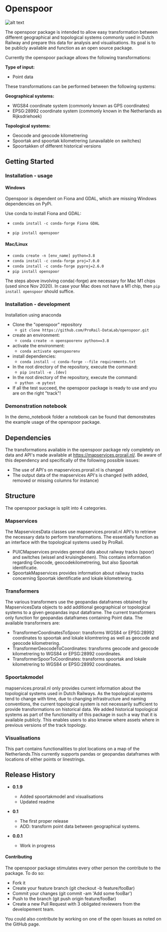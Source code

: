 # Openspoor

![alt text](https://www.radingspoor.nl/images/Stoom/Modellen_van_Leden/7_Inch_modellen/Zandloc_Janny/51133945_533417650499237_1555124498724814848_n.jpg)

The openspoor package is intended to allow easy transformation between different geographical and topological systems 
commonly used in Dutch Railway and prepare this data for analysis and visualisations. Its goal is to be publicly available and function as an open source package.

Currently the openspoor package allows the following transformations:

**Type of input:**
- Point data

These transformations can be performed between the following systems:

**Geographical systems:**
- WGS84 coordinate system (commonly known as GPS coordinates)
- EPSG:28992 coordinate system (commonly known in the Netherlands as Rijksdriehoek)

**Topological systems:**
- Geocode and geocode kilometrering
- Spoortak and spoortak kilometrering (unavailable on switches)
- Spoortakken of different historical versions

## Getting Started

### Installation - usage

#### Windows
Openspoor is dependent on Fiona and GDAL, which are missing Windows dependencies on PyPi.

Use conda to install Fiona and GDAL:

- `conda install -c conda-forge Fiona GDAL`

- `pip install openspoor`

#### Mac/Linux

- `conda create -n [env_name] python=3.8`
- `conda install -c conda-forge proj=7.0.0`
- `conda install -c conda-forge pyproj=2.6.0`
- `pip install openspoor`

The steps above involving conda(-forge) are necessary for Mac M1 chips (used since Nov 2020). In case your Mac does not
have a M1 chip, then `pip install openspoor` should suffice.

### Installation - development

Installation using anaconda
- Clone the "openspoor" repository
  - `git clone https://github.com/ProRail-DataLab/openspoor.git`
- create an environment:
  - `conda create -n openspoorenv python==3.8`
- activate the environment:
  - `conda activate openspoorenv`
- install dependencies:
  - `conda install -c conda-forge --file requirements.txt`
- In the root directory of the repository, execute the command:
  - `pip install -e .[dev]`
- In the root directory of the repository, execute the command:
  - `python -m pytest`
- If all the test succeed, the openspoor package is ready to use and you are on the right "track"!

### Demonstration notebook

In the demo_notebook folder a notebook can be found that demonstrates the example usage of the openspoor package.

## Dependencies

The transformations available in the openspoor package rely completely on data and API's made available at 
https://mapservices.prorail.nl/. Be aware of this dependency and specifically of the following possible issues:

- The use of API's on mapservices.prorail.nl is changed
- The output data of the mapservices API's is changed (with added, removed or missing columns for instance)


## Structure

The openspoor package is split into 4 categories.

### Mapservices

The MapservicesData classes use mapservices.prorail.nl API's to retrieve the necessary data to perform transformations.
The essentially function as an interface with the topological systems used by ProRail.

- PUICMapservices provides general data about railway tracks (spoor) and switches (wissel and kruisingbenen). This 
contains information regarding Geocode, geocodekilometrering, but also Spoortak identificatie.
- SpoortakMapservices provides information about railway tracks concerning Spoortak identificatie and lokale 
kilometrering.

### Transformers

The various transformers use the geopandas dataframes obtained by MapservicesData objects to add additional geographical
or topological systems to a given geopandas input dataframe. The current transformers only function for geopandas 
dataframes containing Point data. The available transformers are:

- TransformerCoordinatesToSpoor: transforms WGS84 or EPSG:28992 coordinates to spoortak and lokale kilomtrering as well 
as geocode and geocode kilometrering.
- TransformerGeocodeToCoordinates: transforms geocode and geocode kilometrering to WGS84 or EPSG:28992 coordinates.
- TransformerSpoorToCoordinates: transforms spoortak and lokale kilometrering to WGS84 or EPSG:28992 coordinates.

### Spoortakmodel

mapservices.prorail.nl only provides current information about the topological systems used in Dutch
Railways. As the topological systems tend to change with time, due to changing infrastructure and naming conventions, 
the current topological system is not necessarily sufficient to provide transformations on historical data. We added 
historical topological systems as part of the functionality of this package in such a way that it
is available publicly. This enables users to also knwow where assets where in previous versions of the
track topology. 

### Visualisations

This part contains functionalities to plot locations on a map of the Netherlands.This currently supports pandas or geopandas dataframes with locations of either points or linestrings. 

## Release History

- <b>0.1.9</b>
  - Added spoortakmodel and visualisations
  - Updated readme  

- <b>0.1</b>
  - The first proper release
  - ADD: transform point data between geographical systems.
- <b>0.0.1</b>
  - Work in progress 

#### Contributing
The openspoor package stimulates every other person the contribute to the package. To do so:

- Fork it
- Create your feature branch (git checkout -b feature/fooBar)
- Commit your changes (git commit -am 'Add some fooBar')
- Push to the branch (git push origin feature/fooBar)
- Create a new Pull Request with 3 obligated reviewers from the developement team.

You could also contribute by working on one of the open Issues as noted on the GitHub page.